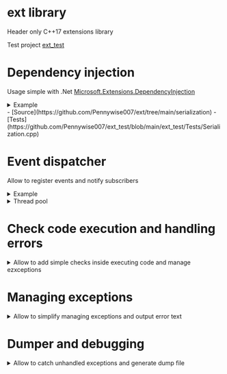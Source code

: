 # ext library
Header only C++17 extensions library

Test project [ext_test](https://github.com/Pennywise007/ext_test) 

# Dependency injection
Usage simple with .Net [Microsoft.Extensions.DependencyInjection](https://www.nuget.org/packages/Microsoft.Extensions.DependencyInjection/)
<details><summary>Example</summary>
```c
#include <ext/core/dependency_injection.h>


struct IInterfaceExample
{
    virtual ~IInterfaceExample() = default;
};

struct InterfaceImplementationExample : IInterfaceExample
{};

struct CreatedObjectExample : ext::ServiceProviderHolder
{
    explicit CreatedObjectExample(std::shared_ptr<IInterfaceExample> interfaceShared, std::lazy_interface<IInterfaceExample> interfaceLazy, ext::ServiceProvider::Ptr&& serviceProvider)
        : ServiceProviderHolder(std::move(serviceProvider))
        , m_interfaceShared(std::move(interfaceShared))
        , m_interfaceLazyOne(std::move(interfaceLazy))
        , m_interfaceLazyTwo(ServiceProviderHolder::m_serviceProvider)
    {}

    std::shared_ptr<IRandomInterface> GetRandomInterface() const
    {
        return ServiceProviderHolder::GetInterface<IRandomInterface>();
    }

    std::shared_ptr<IRandomInterface> GetRandomInterfaceOption2() const
    {
        return ext::GetInterface<IRandomInterface>(ServiceProviderHolder::m_serviceProvider);
    }

    std::shared_ptr<IInterfaceExample> m_interfaceShared;
    ext::lazy_interface<IInterfaceExample> m_interfaceLazyOne;
    ext::lazy_interface<IInterfaceExample> m_interfaceLazyTwo;
};

ext::ServiceCollection& serviceCollection = ext::get_service<ext::ServiceCollection>();
serviceCollection.RegisterScoped<InterfaceImplementationExample, IInterfaceExample>();

const std::shared_ptr<CreatedObjectExample> object = ext::CreateObject<CreatedObjectExample>(serviceCollection.BuildServiceProvider());

```
</details>
- [Source](https://github.com/Pennywise007/ext/blob/main/core/dependency_injection.h)
- [Tests](https://github.com/Pennywise007/ext_test/blob/main/ext_test/Tests/DependencyInjection.cpp)

# Serialization
Serialization struct to/from text, xml and others(in progress)
<details><summary>Example</summary>
```c

#include <ext/serialization/iserializable.h>

using namespace ext::serializable;

struct InternalStruct : SerializableObject<InternalStruct, L"Pretty name">
{
    DECLARE_SERIALIZABLE((long) value);
    DECLARE_SERIALIZABLE((std::list<int>) valueList);
};

struct TestStruct :  SerializableObject<TestStruct>
{
    REGISTER_SERIALIZABLE_BASE(InternalStruct);

    DECLARE_SERIALIZABLE((long) valueLong, 2);
    DECLARE_SERIALIZABLE((int) valueInt);
    DECLARE_SERIALIZABLE((std::vector<bool>) boolVector, { true, false });

    DECLARE_SERIALIZABLE((CustomField) field);
    DECLARE_SERIALIZABLE((InternalStruct) internalStruct);

    std::list<int> m_listOfParams;

    MyTestStruct()
    {
        REGISTER_SERIALIZABLE_OBJECT(m_listOfParams); // or use DECLARE_SERIALIZABLE macro

        Executor::DeserializeObject(Fabric::TextDeserializer(L"C:\\Test.xml"), testStruct);
    }

    ~MyTestStruct()
    {
        Executor::SerializeObject(Fabric::TextSerializer(L"C:\\Test.xml"), testStruct);
    }
};

```
</details>
- [Source](https://github.com/Pennywise007/ext/tree/main/serialization)
- [Tests](https://github.com/Pennywise007/ext_test/blob/main/ext_test/Tests/Serialization.cpp)

# Event dispatcher
Allow to register events and notify subscribers
<details><summary>Example</summary>
```c
#include <ext/core/dispatcher.h>

// Example of event interface
struct IEvent : ext::events::IBaseEvent
{
	virtual void Event(int val) = 0;
};

// Example of sending an event:
ext::send_event(&IEvent::Event, 10);

// Example of recipient:
struct Recipient : ext::events::ScopeSubscription<IEvent>
{
	void Event(int val) override { std::cout << "Event"; }
}
```
</details>
- [Source](https://github.com/Pennywise007/ext/blob/main/core/dispatcher.h)

# Threading
<details><summary>Interruptible thread(boost/thread analog)</summary>
```c
#include <ext/thread/thread.h>

ext::thread myThread(thread_function, []()
{
	while (!ext::this_thread::interruption_requested())
	{
		try
		{
			...
		}
		catch (const ext::thread::thread_interrupted&)
        {
            break;
        }
	}
});

myThread.interrupt();
EXPECT_TRUE(myThread.interrupted());
```
- [Source](https://github.com/Pennywise007/ext/blob/main/thread/thread.h)
- [Tests](https://github.com/Pennywise007/ext_test/blob/main/ext_test/Tests/Threads.cpp)
</details>

<details><summary>Thread pool</summary>
```c
#include <ext/thread/thread_pool.h>

std::set<ext::task::TaskId, ext::task::TaskIdComparer> taskList;
ext::thread_pool threadPool([&taskList, &listMutex](const ext::task::TaskId& taskId)
{
	taskList.erase(taskId);
});

const auto maxThreads = std::thread::hardware_concurrency();
for (auto i = maxThreads; i != 0; --i)
{
	taskList.emplace(threadPool.add_task([]()
	{
		...
	}));
}
threadPool.wait_for_tasks();
```
- [Source](https://github.com/Pennywise007/ext/blob/main/thread/thread_pool.h)
- [Tests](https://github.com/Pennywise007/ext_test/blob/main/ext_test/Tests/ThreadPool.cpp)
</details>

And others:

- [Task scheduller](https://github.com/Pennywise007/ext/blob/main/thread/scheduller.h)
- [Main thread methods invoker(for GUI and other synchronized actions)](https://github.com/Pennywise007/ext/blob/main/thread/invoker.h)
- [Events](https://github.com/Pennywise007/ext/blob/main/thread/event.h)
- [Tick timer, allow to synchronize sth(for example animations)](https://github.com/Pennywise007/ext/blob/main/thread/tick.h)

# Tracer
<details><summary>Show traces with defferent levels and time stamps in cout/cerr/output/trace file</summary>
```c
#include <ext/traces/tracer.h>
ext::get_tracer()->EnableTraces(true);
```
Simple macroses:
Default information trace

	EXT_TRACE() << "My trace"; 

Debug information only for Debug build

	EXT_TRACE_DBG() << EXT_TRACE_FUNCTION "called";
	
Error trace to cerr, mostly used in EXT_CHECK/EXT_EXPECT

	EXT_TRACE_ERR() << EXT_TRACE_FUNCTION "called";
	
Can be called for scope call function check. Trace start and end scope with the given text

	EXT_TRACE_SCOPE() << EXT_TRACE_FUNCTION << "Main function called with " << args;

- [Source](https://github.com/Pennywise007/ext/tree/main/trace)
</details>

# Check code execution and handling errors
<details><summary>Allow to add simple checks inside executing code and manage ezxceptions</summary>

```c
#include <ext/core/check.h>
```
**EXT_CHECK** - throws exception if expression is false
EXT_CHECK(bool_expression) << "Text";
```c
if (!bool_expression)
	throw ::ext::check::CheckFailedException(EXT_SRC_LOCATION, #bool_expression "Text"));
```

**EXT_EXPECT** - if expression is false:
- Only on first failure: debug break if debugger presents, create dump otherwise
- throws exception

EXT_EXPECT(bool_expression) << "Text";
```c
if (!bool_expression)
{
	if (IsDebuggerPresent())                                            
        DebugBreak();                                                   
	else                                                                
		EXT_DUMP_CREATE();
	throw ::ext::check::CheckFailedException(EXT_SRC_LOCATION, #bool_expression "Text"));
}
```

**EXT_ASSERT / EXT_REQUIRE** - if expression is false in debug mode. Only on first failure: debug break if debugger presents, create dump otherwise
EXT_ASSERT(bool_expression) << "Text";
```c
#ifdef _DEBUG
	if (!bool_expression)
	{
		if (IsDebuggerPresent())                                            
			DebugBreak();                                                   
		else                                                                
			EXT_DUMP_CREATE();
	}
#endif
```
- [Source](https://github.com/Pennywise007/ext/blob/main/core/check.h)
</details>

# Managing exceptions
<details><summary>Allow to simplify managing exceptions and output error text</summary>

```c
#include <ext/error/exception.h>

try
{ 
	EXT_EXPECT(is_ok()) << "Something wrong!";
}
catch (...)
{	
	try
	{
		std::throw_with_nested(ext::exception(EXT_SRC_LOCATION, "Job failed")); 
	}
	catch (...)
	{
		::MessageBox(NULL, ext::ManageExceptionText("Big bang"));
	}
}
```

- [Source](https://github.com/Pennywise007/ext/blob/main/error/exception.h)
</details>

# Dumper and debugging

<details><summary>Allow to catch unhandled exceptions and generate dump file</summary>

Declare unhandled exceptions handler(called automatic on calling ext::dump::create_dump())
```c
#include <ext/error/dump_writer.h>

void main()
{
	EXT_DUMP_DECLARE_HANDLER();
	...
}
```
	
If you need to catch error inside you code you add check:
```c
EXT_DUMP_IF(is_something_wrong());
``` 
In this case if debugger presents - it will be stopped here, otherwise generate dump file and **continue** execution, @see DEBUG_BREAK_OR_CREATE_DUMP.
Dump generation and debug break in case with EXT_DUMP_IF generates only once to avoid spam.

- [Source](https://github.com/Pennywise007/ext/blob/main/error/dump_writer.h)
</details>
